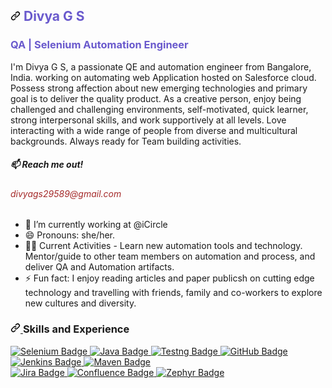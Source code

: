 <article class="markdown-body entry-content container-lg f5" itemprop="text">
  <h1 dir="auto" style="color:SlateBlue;>
    <a id="user-content-nisha-vekariya" class="anchor" aria-hidden="true" tabindex="-1" href="#Divya-GS-1">
      <svg class="octicon octicon-link" viewBox="0 0 16 16" version="1.1" width="16" height="16" aria-hidden="true">
        <path d="m7.775 3.275 1.25-1.25a3.5 3.5 0 1 1 4.95 4.95l-2.5 2.5a3.5 3.5 0 0 1-4.95 0 .751.751 0 0 1 .018-1.042.751.751 0 0 1 1.042-.018 1.998 1.998 0 0 0 2.83 0l2.5-2.5a2.002 2.002 0 0 0-2.83-2.83l-1.25 1.25a.751.751 0 0 1-1.042-.018.751.751 0 0 1-.018-1.042Zm-4.69 9.64a1.998 1.998 0 0 0 2.83 0l1.25-1.25a.751.751 0 0 1 1.042.018.751.751 0 0 1 .018 1.042l-1.25 1.25a3.5 3.5 0 1 1-4.95-4.95l2.5-2.5a3.5 3.5 0 0 1 4.95 0 .751.751 0 0 1-.018 1.042.751.751 0 0 1-1.042.018 1.998 1.998 0 0 0-2.83 0l-2.5 2.5a1.998 1.998 0 0 0 0 2.83Z"></path>
      </svg>
    </a>Divya G S
  </h1>
   <h3 style="color:SlateBlue;">QA | Selenium Automation Engineer
  </h3>
  <p dir="auto">I'm Divya G S, a passionate QE and automation engineer from Bangalore, India. working on automating web Application hosted on Salesforce cloud. Possess strong affection about new emerging technologies and primary goal is to deliver the quality product. 
As a creative person, enjoy being challenged and challenging environments, self-motivated, quick learner, strong interpersonal skills, and work supportively at all levels. Love interacting with a wide range of people from diverse and multicultural backgrounds. Always ready for Team building activities.</p>
  <h5 dir="auto">📫 Reach me out!</h5>
  <h6 style="color:brown;">divyags29589@gmail.com</h6>
  <ul dir="auto">
    <li>🔭 I’m currently working at @iCircle</li>
    <li>😄 Pronouns: she/her.</li>
    <li>👩‍💻 Current Activities - Learn new automation tools and technology. Mentor/guide to other team members on automation and process, and deliver QA and Automation artifacts.</li>
    <li>⚡ Fun fact: I enjoy reading articles and paper publicsh on cutting edge technology and travelling with friends, family and co-workers to explore new cultures and diversity.</li>
  </ul>
  <h3 dir="auto">
    <a id="user-content-skills-and-experience" class="anchor" aria-hidden="true" tabindex="-1" href="#skills-and-experience">
      <svg class="octicon octicon-link" viewBox="0 0 16 16" version="1.1" width="16" height="16" aria-hidden="true">
        <path d="m7.775 3.275 1.25-1.25a3.5 3.5 0 1 1 4.95 4.95l-2.5 2.5a3.5 3.5 0 0 1-4.95 0 .751.751 0 0 1 .018-1.042.751.751 0 0 1 1.042-.018 1.998 1.998 0 0 0 2.83 0l2.5-2.5a2.002 2.002 0 0 0-2.83-2.83l-1.25 1.25a.751.751 0 0 1-1.042-.018.751.751 0 0 1-.018-1.042Zm-4.69 9.64a1.998 1.998 0 0 0 2.83 0l1.25-1.25a.751.751 0 0 1 1.042.018.751.751 0 0 1 .018 1.042l-1.25 1.25a3.5 3.5 0 1 1-4.95-4.95l2.5-2.5a3.5 3.5 0 0 1 4.95 0 .751.751 0 0 1-.018 1.042.751.751 0 0 1-1.042.018 1.998 1.998 0 0 0-2.83 0l-2.5 2.5a1.998 1.998 0 0 0 0 2.83Z"></path>
      </svg>
    </a>Skills and Experience
  </h3>
  <p dir="auto">
    <a href="#">
      <img src="https://camo.githubusercontent.com/27dbdca68604aba4466c6796a941ad55618f157a4bbd1f9abc0781689c2b513d/68747470733a2f2f696d672e736869656c64732e696f2f62616467652f2d53656c656e69756d2d627269676874677265656e3f7374796c653d666c61742d737175617265266c6162656c436f6c6f723d626c61636b266c6f676f3d73656c656e69756d266c6f676f436f6c6f723d7768697465" alt="Selenium Badge" data-canonical-src="https://img.shields.io/badge/-Selenium-brightgreen?style=flat-square&amp;labelColor=black&amp;logo=selenium&amp;logoColor=white" style="max-width:100%">
    </a>
    <a href="#">
      <img src="https://camo.githubusercontent.com/9f37dba81306064fbfe71779f5fc0ed75f9e6181fe48e8cd4945f836c451492a/68747470733a2f2f696d672e736869656c64732e696f2f62616467652f2d4a6176612d3065373661383f7374796c653d666c61742d737175617265266c6162656c436f6c6f723d626c61636b266c6f676f3d6a617661266c6f676f436f6c6f723d7768697465" alt="Java Badge" data-canonical-src="https://img.shields.io/badge/-Java-0e76a8?style=flat-square&amp;labelColor=black&amp;logo=java&amp;logoColor=white" style="max-width:100%">
    </a>
    <a href="#">
      <img src="https://camo.githubusercontent.com/051016a8903c2ab8c89d72a404573871b1e8c95bb30783fb3ff92a4a954ec335/68747470733a2f2f696d672e736869656c64732e696f2f62616467652f2d546573746e672d637269746963616c3f7374796c653d666c61742d737175617265266c6162656c436f6c6f723d626c61636b266c6f676f3d54657374696e266c6f676f436f6c6f723d7768697465" alt="Testng Badge" data-canonical-src="https://img.shields.io/badge/-Testng-critical?style=flat-square&amp;labelColor=black&amp;logo=Testin&amp;logoColor=white" style="max-width:100%">
    </a>
    <a href="#">
      <img src="https://camo.githubusercontent.com/8b3d1277f05f11358904e8a005792a3656b18ccf8aeb3780b8fac53b2d41c133/68747470733a2f2f696d672e736869656c64732e696f2f62616467652f2d4769744875622d6c69676874677261793f7374796c653d666c61742d737175617265266c6162656c436f6c6f723d626c61636b266c6f676f3d476974487562266c6f676f436f6c6f723d7768697465" alt="GitHub Badge" data-canonical-src="https://img.shields.io/badge/-GitHub-lightgray?style=flat-square&amp;labelColor=black&amp;logo=GitHub&amp;logoColor=white" style="max-width:100%">
    </a>
    <a href="#">
      <img src="https://camo.githubusercontent.com/d99ff75dbf3edc3d0de9ad1e587404e36caf9e4dbdb0708ff14970acebf45046/68747470733a2f2f696d672e736869656c64732e696f2f62616467652f2d4a656e6b696e732d677265656e3f7374796c653d666c61742d737175617265266c6162656c436f6c6f723d626c61636b266c6f676f3d4a656e6b696e73266c6f676f436f6c6f723d7768697465" alt="Jenkins Badge" data-canonical-src="https://img.shields.io/badge/-Jenkins-green?style=flat-square&amp;labelColor=black&amp;logo=Jenkins&amp;logoColor=white" style="max-width:100%">
    </a>
    <a href="#">
      <img src="https://camo.githubusercontent.com/ae5d4baaf14ccf058e14298d40ad66ba7464e8f3f9b0ec607b79fe122e767abe/68747470733a2f2f696d672e736869656c64732e696f2f62616467652f2d4d6176656e2d7265643f7374796c653d666c61742d737175617265266c6162656c436f6c6f723d626c61636b266c6f676f3d6170616368656d6176656e266c6f676f436f6c6f723d7768697465" alt="Maven Badge" data-canonical-src="https://img.shields.io/badge/-Maven-red?style=flat-square&amp;labelColor=black&amp;logo=apachemaven&amp;logoColor=white" style="max-width:100%">
    </a>
    </br>
    <a href="#">
      <img src="https://camo.githubusercontent.com/e49814aca3756a44a2fdf5ca4609125109624b31009723425e474a4b1f6fcdc5/68747470733a2f2f696d672e736869656c64732e696f2f62616467652f2d4a6972612d626c75653f7374796c653d666c61742d737175617265266c6162656c436f6c6f723d626c61636b266c6f676f3d4a697261266c6f676f436f6c6f723d7768697465" alt="Jira Badge" data-canonical-src="https://img.shields.io/badge/-Jira-blue?style=flat-square&amp;labelColor=black&amp;logo=Jira&amp;logoColor=white" style="max-width:100%">
    </a>
    <a href="#">
      <img src="https://camo.githubusercontent.com/c04af23f71ce6b6f45c7ee6f70b18ef2751e08e41168ac8ac4de973b7a7c79fc/68747470733a2f2f696d672e736869656c64732e696f2f62616467652f2d436f6e666c75656e63652d3963663f7374796c653d666c61742d737175617265266c6162656c436f6c6f723d626c61636b266c6f676f3d436f6e666c75656e6365266c6f676f436f6c6f723d7768697465" alt="Confluence Badge" data-canonical-src="https://img.shields.io/badge/-Confluence-9cf?style=flat-square&amp;labelColor=black&amp;logo=Confluence&amp;logoColor=white" style="max-width:100%">
    </a>
    <a href="#">
      <img src="https://camo.githubusercontent.com/9fbf6ec56f75b89fbe7aad47872dcb43c114e5d2f6af75777b02cbcf70030a88/68747470733a2f2f696d672e736869656c64732e696f2f62616467652f2d5a65706879722d79656c6c6f77677265656e3f7374796c653d666c61742d737175617265266c6162656c436f6c6f723d79656c6c6f77677265656e266c6f676f3d5a7970687972266c6f676f436f6c6f723d7768697465" alt="Zephyr Badge" data-canonical-src="https://img.shields.io/badge/-Zephyr-yellowgreen?style=flat-square&amp;labelColor=yellowgreen&amp;logo=Zyphyr&amp;logoColor=white" style="max-width:100%">
    </a>
  </p>
</article>
